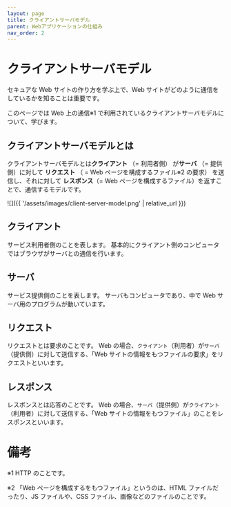 ```yaml
---
layout: page
title: クライアントサーバモデル
parent: Webアプリケーションの仕組み
nav_order: 2
---
```


# クライアントサーバモデル

セキュアな Web サイトの作り方を学ぶ上で、Web サイトがどのように通信をしているかを知ることは重要です。

このページでは Web 上の通信※1 で利用されているクライアントサーバモデルについて、学びます。

## クライアントサーバモデルとは

クライアントサーバモデルとは**クライアント** （= 利用者側） が**サーバ** （= 提供側）に対して **リクエスト** （ = Web ページを構成するファイル※2 の要求） を送信し、それに対して **レスポンス**（= Web ページを構成するファイル）を返すことで、通信するモデルです。

![]({{ '/assets/images/client-server-model.png' | relative_url }})

## クライアント

サービス利用者側のことを表します。
基本的にクライアント側のコンピュータではブラウザがサーバとの通信を行います。

## サーバ

サービス提供側のことを表します。
サーバもコンピュータであり、中で Web サーバ用のプログラムが動いています。

## リクエスト

リクエストとは要求のことです。
Web の場合、`クライアント`（利用者）が`サーバ`（提供側）に対して送信する、「Web サイトの情報をもつファイルの要求」をリクエストといいます。

## レスポンス

レスポンスとは応答のことです。
Web の場合、`サーバ`（提供側）が`クライアント`（利用者）に対して送信する、「Web サイトの情報をもつファイル」のことをレスポンスといいます。

# 備考

※1 HTTP のことです。

※2 「Web ページを構成するをもつファイル」というのは、HTML ファイルだったり、JS ファイルや、CSS ファイル、画像などのファイルのことです。
